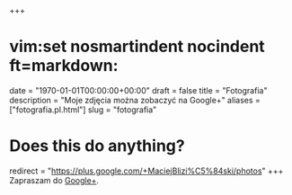 +++
# vim:set nosmartindent nocindent ft=markdown:
date = "1970-01-01T00:00:00+00:00"
draft = false
title = "Fotografia"
description = "Moje zdjęcia można zobaczyć na Google+"
aliases = ["fotografia.pl.html"]
slug = "fotografia"
# Does this do anything?
redirect = "https://plus.google.com/+MaciejBlizi%C5%84ski/photos"
+++
Zapraszam do [Google+](https://plus.google.com/+MaciejBlizi%C5%84ski/photos).
